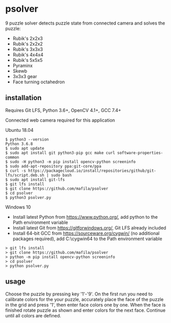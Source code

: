 # psolver
9 puzzle solver detects puzzle state from connected camera and solves the puzzle:
- Rubik's 2x2x3
- Rubik's 2x2x2
- Rubik's 3x3x3
- Rubik's 4x4x4
- Rubik's 5x5x5
- Pyraminx
- Skewb
- 3x3x3 gear
- Face turning octahedron

## installation
Requires Git LFS, Python 3.6+, OpenCV 4.1+, GCC 7.4+

Connected web camera required for this application

Ubuntu 18.04
```
$ python3 --version
Python 3.6.8
$ sudo apt update
$ sudo apt install git python3-pip gcc make curl software-properties-common
$ sudo -H python3 -m pip install opencv-python screeninfo
$ sudo add-apt-repository ppa:git-core/ppa
$ curl -s https://packagecloud.io/install/repositories/github/git-lfs/script.deb.sh | sudo bash
$ sudo apt install git-lfs
$ git lfs install
$ git clone https://github.com/mafila/psolver
$ cd psolver
$ python3 psolver.py

```

Windows 10
- Install latest Python from https://www.python.org/, add python to the Path environment variable
- Install latest Git from https://gitforwindows.org/, Git LFS already included
- Install 64-bit GCC from https://sourceware.org/cygwin/ (no additional packages required), add C:\cygwin64 to the Path environment variable
```
> git lfs install
> git clone https://github.com/mafila/psolver
> python -m pip install opencv-python screeninfo
> cd psolver
> python psolver.py
```

## usage
Choose the puzzle by pressing key '1'-'9'.
On the first run you need to calibrate colors for the your puzzle,
accurately place the face of the puzzle in the grid and press '1', then enter face colors one by one.
When the face is finished rotate puzzle as shown and enter colors for the next face.
Continue until all colors are defined.

